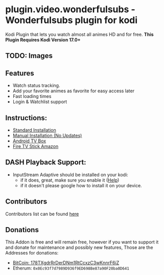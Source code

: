 # plugin.video.wonderfulsubs - Wonderfulsubs plugin for kodi

Kodi Plugin that lets you watch almost all animes HD and for free.
**This Plugin Requires Kodi Version 17.0+**

## TODO: Images

## Features
* Watch status tracking.
* Add your favorite animes as favorite for easy access later
* Fast loading times
* Login & Watchlist support

## Instructions:

* [Standard Installation](https://github.com/DxCx/plugin.video.wonderfulsubs/wiki/Standard-Installation)
* [Manual Installation (No Updates)](https://github.com/DxCx/plugin.video.wonderfulsubs/wiki/Manual-Installation)
* [Android TV Box](https://github.com/DxCx/plugin.video.wonderfulsubs/wiki/Install-on-Android-TV-Box)
* [Fire TV Stick Amazon](https://github.com/DxCx/plugin.video.wonderfulsubs/wiki/Install-on-Amazon-Fire-TV-Stick)

## DASH Playback Support:
  - InputStream Adaptive should be installed on your kodi:
    - if it does, great, make sure you enable it ([Help](https://github.com/DxCx/plugin.video.wonderfulsubs/wiki/Enable-InputStream-Adaptive))
    - if it doesn't please google how to install it on your device.

## Contributors
Contributors list can be found [here](https://github.com/DxCx/plugin.video.wonderfulsubs/wiki/Contributors)

## Donations
This Addon is free and will remain free, however if you want to support it and
donate for maintenance and possibly new features, Those are the Addresses for donations:
 - [BitCoin: 178TXgdrRrDerDNm1RtCcxzC3wKnnrF6iZ](https://blockchain.info/address/178TXgdrRrDerDNm1RtCcxzC3wKnnrF6iZ)
 - Etherum: `0x0Ec93f7d7989D936f9ED698Be87a90F20ba0D641`
